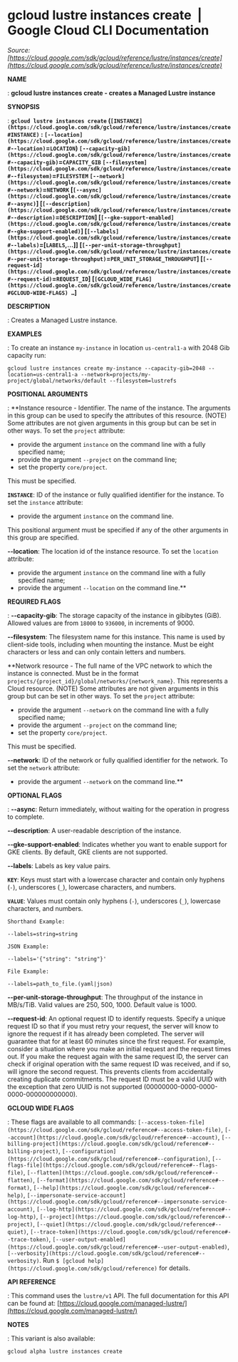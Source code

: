 # gcloud lustre instances create  |  Google Cloud CLI Documentation

*Source: [https://cloud.google.com/sdk/gcloud/reference/lustre/instances/create](https://cloud.google.com/sdk/gcloud/reference/lustre/instances/create)*

**NAME**

: **gcloud lustre instances create - creates a Managed Lustre instance**

**SYNOPSIS**

: **`gcloud lustre instances create` (`[INSTANCE](https://cloud.google.com/sdk/gcloud/reference/lustre/instances/create#INSTANCE)` : `[--location](https://cloud.google.com/sdk/gcloud/reference/lustre/instances/create#--location)`=`LOCATION`) `[--capacity-gib](https://cloud.google.com/sdk/gcloud/reference/lustre/instances/create#--capacity-gib)`=`CAPACITY_GIB` `[--filesystem](https://cloud.google.com/sdk/gcloud/reference/lustre/instances/create#--filesystem)`=`FILESYSTEM` `[--network](https://cloud.google.com/sdk/gcloud/reference/lustre/instances/create#--network)`=`NETWORK` [`[--async](https://cloud.google.com/sdk/gcloud/reference/lustre/instances/create#--async)`] [`[--description](https://cloud.google.com/sdk/gcloud/reference/lustre/instances/create#--description)`=`DESCRIPTION`] [`[--gke-support-enabled](https://cloud.google.com/sdk/gcloud/reference/lustre/instances/create#--gke-support-enabled)`] [`[--labels](https://cloud.google.com/sdk/gcloud/reference/lustre/instances/create#--labels)`=[`LABELS`,…]] [`[--per-unit-storage-throughput](https://cloud.google.com/sdk/gcloud/reference/lustre/instances/create#--per-unit-storage-throughput)`=`PER_UNIT_STORAGE_THROUGHPUT`] [`[--request-id](https://cloud.google.com/sdk/gcloud/reference/lustre/instances/create#--request-id)`=`REQUEST_ID`] [`[GCLOUD_WIDE_FLAG](https://cloud.google.com/sdk/gcloud/reference/lustre/instances/create#GCLOUD-WIDE-FLAGS) …`]**

**DESCRIPTION**

: Creates a Managed Lustre instance.

**EXAMPLES**

: To create an instance `my-instance` in location
`us-central1-a` with 2048 Gib capacity run:

```
gcloud lustre instances create my-instance --capacity-gib=2048 --location=us-central1-a --network=projects/my-project/global/networks/default --filesystem=lustrefs
```

**POSITIONAL ARGUMENTS**

: **Instance resource - Identifier. The name of the instance. The arguments in this
group can be used to specify the attributes of this resource. (NOTE) Some
attributes are not given arguments in this group but can be set in other ways.
To set the `project` attribute:

- provide the argument `instance` on the command line with a fully
specified name;
- provide the argument `--project` on the command line;
- set the property `core/project`.

This must be specified.

**`INSTANCE`**:
ID of the instance or fully qualified identifier for the instance.
To set the `instance` attribute:

- provide the argument `instance` on the command line.

This positional argument must be specified if any of the other arguments in this
group are specified.

**--location**:
The location id of the instance resource.
To set the `location` attribute:

- provide the argument `instance` on the command line with a fully
specified name;
- provide the argument `--location` on the command line.**

**REQUIRED FLAGS**

: **--capacity-gib**:
The storage capacity of the instance in gibibytes (GiB). Allowed values are from
`18000` to `936000`, in increments of 9000.

**--filesystem**:
The filesystem name for this instance. This name is used by client-side tools,
including when mounting the instance. Must be eight characters or less and can
only contain letters and numbers.

**Network resource - The full name of the VPC network to which the instance is
connected. Must be in the format
`projects/{project_id}/global/networks/{network_name}`. This
represents a Cloud resource. (NOTE) Some attributes are not given arguments in
this group but can be set in other ways.
To set the `project` attribute:

- provide the argument `--network` on the command line with a fully
specified name;
- provide the argument `--project` on the command line;
- set the property `core/project`.

This must be specified.

**--network**:
ID of the network or fully qualified identifier for the network.
To set the `network` attribute:

- provide the argument `--network` on the command line.**

**OPTIONAL FLAGS**

: **--async**:
Return immediately, without waiting for the operation in progress to complete.

**--description**:
A user-readable description of the instance.

**--gke-support-enabled**:
Indicates whether you want to enable support for GKE clients. By default, GKE
clients are not supported.

**--labels**:
Labels as key value pairs.

**`KEY`**:
Keys must start with a lowercase character and contain only hyphens
(`-`), underscores (`_`), lowercase characters, and
numbers.

**`VALUE`**:
Values must contain only hyphens (`-`), underscores (`_`),
lowercase characters, and numbers.

`Shorthand Example:`

```
--labels=string=string
```

`JSON Example:`

```
--labels='{"string": "string"}'
```

`File Example:`

```
--labels=path_to_file.(yaml|json)
```

**--per-unit-storage-throughput**:
The throughput of the instance in MB/s/TiB. Valid values are 250, 500, 1000.
Default value is 1000.

**--request-id**:
An optional request ID to identify requests. Specify a unique request ID so that
if you must retry your request, the server will know to ignore the request if it
has already been completed. The server will guarantee that for at least 60
minutes since the first request.
For example, consider a situation where you make an initial request and the
request times out. If you make the request again with the same request ID, the
server can check if original operation with the same request ID was received,
and if so, will ignore the second request. This prevents clients from
accidentally creating duplicate commitments.
The request ID must be a valid UUID with the exception that zero UUID is not
supported (00000000-0000-0000-0000-000000000000).

**GCLOUD WIDE FLAGS**

: These flags are available to all commands: `[--access-token-file](https://cloud.google.com/sdk/gcloud/reference#--access-token-file)`,
`[--account](https://cloud.google.com/sdk/gcloud/reference#--account)`, `[--billing-project](https://cloud.google.com/sdk/gcloud/reference#--billing-project)`,
`[--configuration](https://cloud.google.com/sdk/gcloud/reference#--configuration)`,
`[--flags-file](https://cloud.google.com/sdk/gcloud/reference#--flags-file)`,
`[--flatten](https://cloud.google.com/sdk/gcloud/reference#--flatten)`, `[--format](https://cloud.google.com/sdk/gcloud/reference#--format)`, `[--help](https://cloud.google.com/sdk/gcloud/reference#--help)`, `[--impersonate-service-account](https://cloud.google.com/sdk/gcloud/reference#--impersonate-service-account)`,
`[--log-http](https://cloud.google.com/sdk/gcloud/reference#--log-http)`,
`[--project](https://cloud.google.com/sdk/gcloud/reference#--project)`, `[--quiet](https://cloud.google.com/sdk/gcloud/reference#--quiet)`, `[--trace-token](https://cloud.google.com/sdk/gcloud/reference#--trace-token)`, `[--user-output-enabled](https://cloud.google.com/sdk/gcloud/reference#--user-output-enabled)`,
`[--verbosity](https://cloud.google.com/sdk/gcloud/reference#--verbosity)`.
Run `$ [gcloud help](https://cloud.google.com/sdk/gcloud/reference)` for details.

**API REFERENCE**

: This command uses the `lustre/v1` API. The full documentation for
this API can be found at: [https://cloud.google.com/managed-lustre/](https://cloud.google.com/managed-lustre/)

**NOTES**

: This variant is also available:

```
gcloud alpha lustre instances create
```